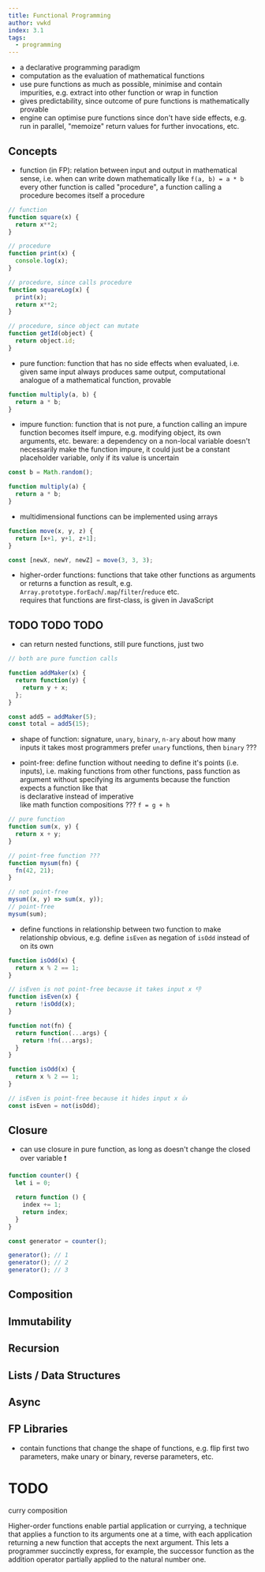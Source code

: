 ```yaml
---
title: Functional Programming
author: vwkd
index: 3.1
tags:
  - programming
---
```


<!-- ToDo: FINISH -->

- a declarative programming paradigm
- computation as the evaluation of mathematical functions
- use pure functions as much as possible, minimise and contain impurities, e.g. extract into other function or wrap in function
- gives predictability, since outcome of pure functions is mathematically provable
- engine can optimise pure functions since don't have side effects, e.g. run in parallel, "memoize" return values for further invocations, etc.



## Concepts

- function (in FP): relation between input and output in mathematical sense, i.e. when can write down mathematically like `f(a, b) = a * b`  
  every other function is called "procedure", a function calling a procedure becomes itself a procedure

```javascript
// function
function square(x) {
  return x**2;
}

// procedure
function print(x) {
  console.log(x);
}

// procedure, since calls procedure
function squareLog(x) {
  print(x);
  return x**2;
}

// procedure, since object can mutate
function getId(object) {
  return object.id;
}
```

- pure function: function that has no side effects when evaluated, i.e. given same input always produces same output, computational analogue of a mathematical function, provable

```javascript
function multiply(a, b) {
  return a * b;
}
```

- impure function: function that is not pure, a function calling an impure function becomes itself impure, e.g. modifying object, its own arguments, etc.
  beware: a dependency on a non-local variable doesn't necessarily make the function impure, it could just be a constant placeholder variable, only if its value is uncertain

```javascript
const b = Math.random();

function multiply(a) {
  return a * b;
}
```

- multidimensional functions can be implemented using arrays

```javascript
function move(x, y, z) {
  return [x+1, y+1, z+1];
}

const [newX, newY, newZ] = move(3, 3, 3);
```

- higher-order functions: functions that take other functions as arguments or returns a function as result, e.g. `Array.prototype.forEach`/`.map`/`filter`/`reduce` etc.  
  requires that functions are first-class, is given in JavaScript


## TODO TODO TODO




- can return nested functions, still pure functions, just two

```javascript
// both are pure function calls

function addMaker(x) {
  return function(y) {
    return y + x;
  };
}

const add5 = addMaker(5);
const total = add5(15);
```

- shape of function: signature, `unary`, `binary`, `n-ary` about how many inputs it takes
  most programmers prefer `unary` functions, then `binary` ???


- point-free: define function without needing to define it's points (i.e. inputs), i.e. making functions from other functions, pass function as argument without specifying its arguments because the function expects a function like that  
  is declarative instead of imperative  
  like math function compositions ??? `f = g + h`

```javascript
// pure function
function sum(x, y) {
  return x + y;
}

// point-free function ???
function mysum(fn) {
  fn(42, 21);
}

// not point-free
mysum((x, y) => sum(x, y));
// point-free
mysum(sum);
```

- define functions in relationship between two function to make relationship obvious, e.g. define `isEven` as negation of `isOdd` instead of on its own

```javascript
function isOdd(x) {
  return x % 2 == 1;
}

// isEven is not point-free because it takes input x 👎
function isEven(x) {
  return !isOdd(x);
}
```

```javascript
function not(fn) {
  return function(...args) {
    return !fn(...args);
  }
}

function isOdd(x) {
  return x % 2 == 1;
}

// isEven is point-free because it hides input x 👍
const isEven = not(isOdd);
```

## Closure

- can use closure in pure function, as long as doesn't change the closed over variable ❗️

```javascript
function counter() {
  let i = 0;

  return function () {
    index += 1;
    return index;
  }
}

const generator = counter();

generator(); // 1
generator(); // 2
generator(); // 3
```

## Composition

## Immutability

## Recursion

## Lists / Data Structures

## Async

## FP Libraries

- contain functions that change the shape of functions, e.g. flip first two parameters, make unary or binary, reverse parameters, etc.




# TODO

curry composition


Higher-order functions enable partial application or currying, a technique that applies a function to its arguments one at a time, with each application returning a new function that accepts the next argument. This lets a programmer succinctly express, for example, the successor function as the addition operator partially applied to the natural number one.